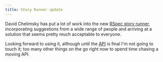 ```yaml
---
title: Story Runner update
---
```


David Chelimsky has put a lot of work into the new [RSpec story runner](http://blog.davidchelimsky.net/articles/2007/10/21/story-runner-in-plain-english), incorporating suggestions from a wide range of people and arriving at a solution that seems pretty much acceptable to everyone.

Looking forward to using it, although until the [API](http://www.wincent.com/knowledge-base/API) is final I'm not going to touch it; too many other things on the go right now to spend time chasing a moving API.
